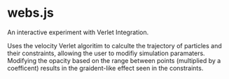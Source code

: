 # webs.js
An interactive experiment with Verlet Integration.

Uses the velocity Verlet algoritim to calculte the trajectory of particles and their constraints, allowing the user to modifiy simulation paramaters.
Modifying the opacity based on the range between points (multiplied by a coefficent) results in the graident-like effect seen in the constraints. 
